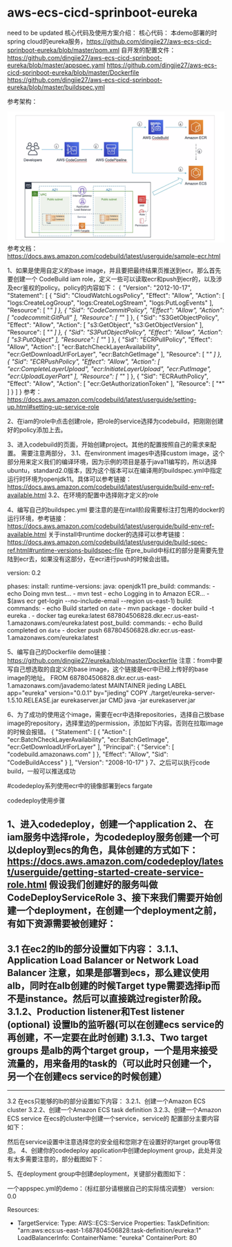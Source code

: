 # aws-ecs-cicd-sprinboot-eureka
need to be updated
核心代码及使用方案介绍：
核心代码：
本demo部署的时spring cloud的eureka服务，https://github.com/dingjie27/aws-ecs-cicd-sprinboot-eureka/blob/master/pom.xml
自开发的配置文件：
https://github.com/dingjie27/aws-ecs-cicd-sprinboot-eureka/blob/master/appspec.yaml
https://github.com/dingjie27/aws-ecs-cicd-sprinboot-eureka/blob/master/Dockerfile
https://github.com/dingjie27/aws-ecs-cicd-sprinboot-eureka/blob/master/buildspec.yml


参考架构：

![image](https://github.com/dingjie27/aws-ecs-cicd-sprinboot-eureka/blob/master/images/architecture.png)
参考文档：https://docs.aws.amazon.com/codebuild/latest/userguide/sample-ecr.html

1、如果是使用自定义的base image，并且要把最终结果页推送到ecr。那么首先要创建一个
CodeBuild iam role，定义一些可以读取ecr和push到ecr的，以及涉及ecr鉴权的policy。policy的内容如下：
{
    "Version": "2012-10-17",
    "Statement": [
        {
            "Sid": "CloudWatchLogsPolicy",
            "Effect": "Allow",
            "Action": [
                "logs:CreateLogGroup",
                "logs:CreateLogStream",
                "logs:PutLogEvents"
            ],
            "Resource": [
                "*"
            ]
        },
        {
            "Sid": "CodeCommitPolicy",
            "Effect": "Allow",
            "Action": [
                "codecommit:GitPull"
            ],
            "Resource": [
                "*"
            ]
        },
        {
            "Sid": "S3GetObjectPolicy",
            "Effect": "Allow",
            "Action": [
                "s3:GetObject",
                "s3:GetObjectVersion"
            ],
            "Resource": [
                "*"
            ]
        },
        {
            "Sid": "S3PutObjectPolicy",
            "Effect": "Allow",
            "Action": [
                "s3:PutObject"
            ],
            "Resource": [
                "*"
            ]
        },
        {
            "Sid": "ECRPullPolicy",
            "Effect": "Allow",
            "Action": [
                "ecr:BatchCheckLayerAvailability",
                "ecr:GetDownloadUrlForLayer",
                "ecr:BatchGetImage"
            ],
            "Resource": [
                "*"
            ]
        },
        {
            "Sid": "ECRPushPolicy",
            "Effect": "Allow",
            "Action": [
                "ecr:CompleteLayerUpload",
                "ecr:InitiateLayerUpload",
                "ecr:PutImage",
                "ecr:UploadLayerPart"
            ],
            "Resource": [
                "*"
            ]
        },
        {
            "Sid": "ECRAuthPolicy",
            "Effect": "Allow",
            "Action": [
                "ecr:GetAuthorizationToken"
            ],
            "Resource": [
                "*"
            ]
        }
    ]
}
参考：https://docs.aws.amazon.com/codebuild/latest/userguide/setting-up.html#setting-up-service-role

2、在iam的role中点击创建role，把role的service选择为codebuild，把刚刚创建好的policy添加上去。

3、进入codebuild的页面，开始创建project。其他的配置按照自己的需求来配置。
需要注意两部分，
3.1、在environment images中选择custom image，这个部分用来定义我们的编译环境，因为示例的项目是基于java11编写的，所以选择ubuntu，standard2.0版本，因为这个版本可以在编译用的buildspec.yml中指定运行时环境为openjdk11。具体可以参考链接：https://docs.aws.amazon.com/codebuild/latest/userguide/build-env-ref-available.html
3.2、在环境的配置中选择刚才定义的role


4、编写自己的buildspec.yml
要注意的是在intall阶段需要标注打包用的docker的运行环境，参考链接：
https://docs.aws.amazon.com/codebuild/latest/userguide/build-env-ref-available.html
关于install中runtime docker的选择可以参考链接：https://docs.aws.amazon.com/codebuild/latest/userguide/build-spec-ref.html#runtime-versions-buildspec-file
在pre_build中标红的部分是需要先登陆到ecr去，如果没有这部分，在ecr进行push的时候会出错。

version: 0.2

phases:
  install:
    runtime-versions:
      java: openjdk11
  pre_build:
    commands:
      - echo Doing mvn test...
      - mvn test
      - echo Logging in to Amazon ECR...
      - $(aws ecr get-login --no-include-email --region us-east-1)
  build:
    commands:
      - echo Build started on `date`
      - mvn package
      - docker build -t eureka .
      - docker tag eureka:latest 687804506828.dkr.ecr.us-east-1.amazonaws.com/eureka:latest
  post_build:
    commands:
      - echo Build completed on `date`
      - docker push 687804506828.dkr.ecr.us-east-1.amazonaws.com/eureka:latest

5、编写自己的Dockerfile
demo链接：https://github.com/dingjie27/eureka/blob/master/Dockerfile
注意：from中要写自己想选取的自定义的base image，这个链接是ecr中已经上传好的base image的地址。
FROM 687804506828.dkr.ecr.us-east-1.amazonaws.com/javademo:latest
MAINTAINER jieding
LABEL app="eureka" version="0.0.1" by="jieding"
COPY ./target/eureka-server-1.5.10.RELEASE.jar eurekaserver.jar
CMD java -jar eurekaserver.jar

6、为了成功的使用这个image，需要在ecr中选择repositories，选择自己放base image的repository，选择里边的permission，添加如下内容。否则在拉取image的时候会报错。
{
  "Statement": [
    {
      "Action": [
        "ecr:BatchCheckLayerAvailability",
        "ecr:BatchGetImage",
        "ecr:GetDownloadUrlForLayer"
      ],
      "Principal": {
        "Service": [
          "codebuild.amazonaws.com"
        ]
      },
      "Effect": "Allow",
      "Sid": "CodeBuildAccess"
    }
  ],
  "Version": "2008-10-17"
}
7、之后可以执行code build，一般可以推送成功


#codedeploy系列使用ecr中的镜像部署到ecs fargate

codedeploy使用步骤

1、进入codedeploy，创建一个application
2、 在iam服务中选择role，为codedeploy服务创建一个可以deploy到ecs的角色，具体创建的方式如下：https://docs.aws.amazon.com/codedeploy/latest/userguide/getting-started-create-service-role.html
假设我们创建好的服务叫做CodeDeployServiceRole
3、接下来我们需要开始创建一个deployment，在创建一个deployment之前，有如下资源需要被创建好：
-----------------------------------------------------------------------------------------
3.1 在ec2的lb的部分设置如下内容：
3.1.1、Application Load Balancer or Network Load Balancer 
注意，如果是部署到ecs，那么建议使用alb，同时在alb创建的时候Target type需要选择ip而不是instance。然后可以直接跳过register阶段。
3.1.2、Production listener和Test listener (optional) 
设置lb的监听器(可以在创建ecs service的再创建，不一定要在此时创建)
3.1.3、Two target groups 
是alb的两个target group，一个是用来接受流量的，用来备用的task的（可以此时只创建一个，另一个在创建ecs service的时候创建）
-----------------------------------------------------------------------------------------
-----------------------------------------------------------------------------------------
3.2 在ecs只能够的lb的部分设置如下内容：
3.2.1、创建一个Amazon ECS cluster
3.2.2、创建一个Amazon ECS task definition
3.2.3、创建一个Amazon ECS service 
在ecs的cluster中创建一个service，service的 配置部分主要内容如下：



然后在service设置中注意选择您的安全组和您刚才在设置好的target group等信息。
4、创建你的codedeploy application中创建deployment group，此处并没有太多需要注意的，部分截图如下：



5、在deployment group中创建deployment，关键部分截图如下：



一个appspec.yml的demo：（标红部分请根据自己的实际情况调整）
version: 0.0

Resources:
  - TargetService:
      Type: AWS::ECS::Service
      Properties:
        TaskDefinition: "arn:aws:ecs:us-east-1:687804506828:task-definition/eureka:1"
        LoadBalancerInfo: 
          ContainerName: "eureka"
          ContainerPort: 80

